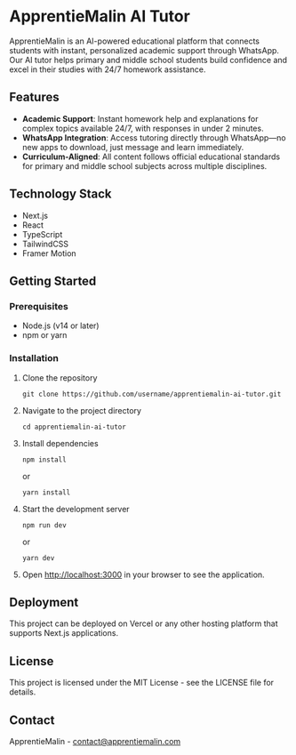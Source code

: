 # ApprentieMalin AI Tutor

ApprentieMalin is an AI-powered educational platform that connects students with instant, personalized academic support through WhatsApp. Our AI tutor helps primary and middle school students build confidence and excel in their studies with 24/7 homework assistance.

## Features

- **Academic Support**: Instant homework help and explanations for complex topics available 24/7, with responses in under 2 minutes.
- **WhatsApp Integration**: Access tutoring directly through WhatsApp—no new apps to download, just message and learn immediately.
- **Curriculum-Aligned**: All content follows official educational standards for primary and middle school subjects across multiple disciplines.

## Technology Stack

- Next.js
- React
- TypeScript
- TailwindCSS
- Framer Motion

## Getting Started

### Prerequisites

- Node.js (v14 or later)
- npm or yarn

### Installation

1. Clone the repository

   ```
   git clone https://github.com/username/apprentiemalin-ai-tutor.git
   ```

2. Navigate to the project directory

   ```
   cd apprentiemalin-ai-tutor
   ```

3. Install dependencies

   ```
   npm install
   ```

   or

   ```
   yarn install
   ```

4. Start the development server

   ```
   npm run dev
   ```

   or

   ```
   yarn dev
   ```

5. Open [http://localhost:3000](http://localhost:3000) in your browser to see the application.

## Deployment

This project can be deployed on Vercel or any other hosting platform that supports Next.js applications.

## License

This project is licensed under the MIT License - see the LICENSE file for details.

## Contact

ApprentieMalin - [contact@apprentiemalin.com](mailto:contact@apprentiemalin.com)
